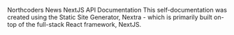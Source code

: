 Northcoders News NextJS API Documentation
This self-documentation was created using the Static Site Generator, Nextra - which is primarily built on-top of the full-stack React framework, NextJS.
